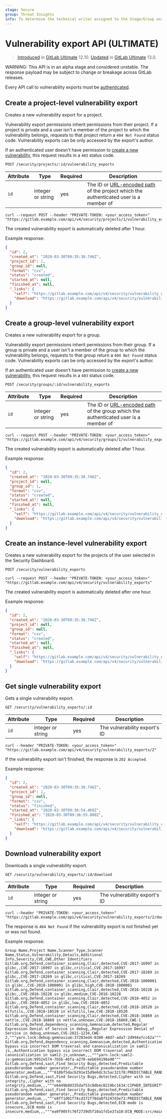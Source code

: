 ```yaml
---
stage: Secure
group: Threat Insights
info: To determine the technical writer assigned to the Stage/Group associated with this page, see https://about.gitlab.com/handbook/engineering/ux/technical-writing/#assignments
---
```


# Vulnerability export API **(ULTIMATE)**

> [Introduced](https://gitlab.com/gitlab-org/gitlab/-/issues/197494) in [GitLab Ultimate](https://about.gitlab.com/pricing/) 12.10. [Updated](https://gitlab.com/gitlab-org/gitlab/-/merge_requests/30397) in [GitLab Ultimate](https://about.gitlab.com/pricing/) 13.0.

WARNING:
This API is in an alpha stage and considered unstable.
The response payload may be subject to change or breakage
across GitLab releases.

Every API call to vulnerability exports must be [authenticated](README.md#authentication).

## Create a project-level vulnerability export

Creates a new vulnerability export for a project.

Vulnerability export permissions inherit permissions from their project. If a project is
private and a user isn't a member of the project to which the vulnerability
belongs, requests to that project return a `404 Not Found` status code.
Vulnerability exports can be only accessed by the export's author.

If an authenticated user doesn't have permission to
[create a new vulnerability](../user/permissions.md#project-members-permissions),
this request results in a `403` status code.

```plaintext
POST /security/projects/:id/vulnerability_exports
```

| Attribute           | Type              | Required   | Description                                                                                                                  |
| ------------------- | ----------------- | ---------- | -----------------------------------------------------------------------------------------------------------------------------|
| `id`                | integer or string | yes        | The ID or [URL-encoded path](README.md#namespaced-path-encoding) of the project which the authenticated user is a member of |

```shell
curl --request POST --header "PRIVATE-TOKEN: <your_access_token>" "https://gitlab.example.com/api/v4/security/projects/1/vulnerability_exports"
```

The created vulnerability export is automatically deleted after 1 hour.

Example response:

```json
{
  "id": 2,
  "created_at": "2020-03-30T09:35:38.746Z",
  "project_id": 1,
  "group_id": null,
  "format": "csv",
  "status": "created",
  "started_at": null,
  "finished_at": null,
  "_links": {
    "self": "https://gitlab.example.com/api/v4/security/vulnerability_exports/2",
    "download": "https://gitlab.example.com/api/v4/security/vulnerability_exports/2/download"
  }
}
```

## Create a group-level vulnerability export

Creates a new vulnerability export for a group.

Vulnerability export permissions inherit permissions from their group. If a group is
private and a user isn't a member of the group to which the vulnerability
belongs, requests to that group return a `404 Not Found` status code.
Vulnerability exports can be only accessed by the export's author.

If an authenticated user doesn't have permission to
[create a new vulnerability](../user/permissions.md#group-members-permissions),
this request results in a `403` status code.

```plaintext
POST /security/groups/:id/vulnerability_exports
```

| Attribute           | Type              | Required   | Description                                                                                                                  |
| ------------------- | ----------------- | ---------- | -----------------------------------------------------------------------------------------------------------------------------|
| `id`                | integer or string | yes        | The ID or [URL-encoded path](README.md#namespaced-path-encoding) of the group which the authenticated user is a member of |

```shell
curl --request POST --header "PRIVATE-TOKEN: <your_access_token>" "https://gitlab.example.com/api/v4/security/groups/1/vulnerability_exports"
```

The created vulnerability export is automatically deleted after 1 hour.

Example response:

```json
{
  "id": 2,
  "created_at": "2020-03-30T09:35:38.746Z",
  "project_id": null,
  "group_id": 1,
  "format": "csv",
  "status": "created",
  "started_at": null,
  "finished_at": null,
  "_links": {
    "self": "https://gitlab.example.com/api/v4/security/vulnerability_exports/2",
    "download": "https://gitlab.example.com/api/v4/security/vulnerability_exports/2/download"
  }
}
```

## Create an instance-level vulnerability export

Creates a new vulnerability export for the projects of the user selected in the Security Dashboard.

```plaintext
POST /security/vulnerability_exports
```

```shell
curl --request POST --header "PRIVATE-TOKEN: <your_access_token>" "https://gitlab.example.com/api/v4/security/vulnerability_exports"
```

The created vulnerability export is automatically deleted after one hour.

Example response:

```json
{
  "id": 2,
  "created_at": "2020-03-30T09:35:38.746Z",
  "project_id": null,
  "group_id": null,
  "format": "csv",
  "status": "created",
  "started_at": null,
  "finished_at": null,
  "_links": {
    "self": "https://gitlab.example.com/api/v4/security/vulnerability_exports/2",
    "download": "https://gitlab.example.com/api/v4/security/vulnerability_exports/2/download"
  }
}
```

## Get single vulnerability export

Gets a single vulnerability export.

```plaintext
GET /security/vulnerability_exports/:id
```

| Attribute | Type | Required | Description |
| --------- | ---- | -------- | ----------- |
| `id` | integer or string | yes | The vulnerability export's ID |

```shell
curl --header "PRIVATE-TOKEN: <your_access_token>" "https://gitlab.example.com/api/v4/security/vulnerability_exports/2"
```

If the vulnerability export isn't finished, the response is `202 Accepted`.

Example response:

```json
{
  "id": 2,
  "created_at": "2020-03-30T09:35:38.746Z",
  "project_id": 1,
  "group_id": null,
  "format": "csv",
  "status": "finished",
  "started_at": "2020-03-30T09:36:54.469Z",
  "finished_at": "2020-03-30T09:36:55.008Z",
  "_links": {
    "self": "https://gitlab.example.com/api/v4/security/vulnerability_exports/2",
    "download": "https://gitlab.example.com/api/v4/security/vulnerability_exports/2/download"
  }
}
```

## Download vulnerability export

Downloads a single vulnerability export.

```plaintext
GET /security/vulnerability_exports/:id/download
```

| Attribute | Type | Required | Description |
| --------- | ---- | -------- | ----------- |
| `id` | integer or string | yes | The vulnerability export's ID |

```shell
curl --header "PRIVATE-TOKEN: <your_access_token>" "https://gitlab.example.com/api/v4/security/vulnerability_exports/2/download"
```

The response is `404 Not Found` if the vulnerability export is not finished yet or was not found.

Example response:

```csv
Group Name,Project Name,Scanner Type,Scanner Name,Status,Vulnerability,Details,Additional Info,Severity,CVE,CWE,Other Identifiers
Gitlab.org,Defend,container_scanning,Clair,detected,CVE-2017-16997 in glibc,,CVE-2017-16997 in glibc,critical,CVE-2017-16997
Gitlab.org,Defend,container_scanning,Clair,detected,CVE-2017-18269 in glibc,,CVE-2017-18269 in glibc,critical,CVE-2017-18269
Gitlab.org,Defend,container_scanning,Clair,detected,CVE-2018-1000001 in glibc,,CVE-2018-1000001 in glibc,high,CVE-2018-1000001
Gitlab.org,Defend,container_scanning,Clair,detected,CVE-2016-10228 in glibc,,CVE-2016-10228 in glibc,medium,CVE-2016-10228
Gitlab.org,Defend,container_scanning,Clair,detected,CVE-2010-4052 in glibc,,CVE-2010-4052 in glibc,low,CVE-2010-4052
Gitlab.org,Defend,container_scanning,Clair,detected,CVE-2018-18520 in elfutils,,CVE-2018-18520 in elfutils,low,CVE-2018-18520
Gitlab.org,Defend,container_scanning,Clair,detected,CVE-2018-16869 in nettle,,CVE-2018-16869 in nettle,unknown,CVE-2018-16869,CWE-1
Gitlab.org,Defend,dependency_scanning,Gemnasium,detected,Regular Expression Denial of Service in debug,,Regular Expression Denial of Service in debug,unknown,CVE-2021-1234,CWE-2,"""yarn.lock:debug:gemnasium:37283ed4-0380-40d7-ada7-2d994afcc62a"""
Gitlab.org,Defend,dependency_scanning,Gemnasium,detected,Authentication bypass via incorrect DOM traversal and canonicalization in saml2-js,,Authentication bypass via incorrect DOM traversal and canonicalization in saml2-js,unknown,,,"""yarn.lock:saml2-js:gemnasium:9952e574-7b5b-46fa-a270-aeb694198a98"""
Gitlab.org,Defend,sast,Find Security Bugs,detected,Predictable pseudorandom number generator,,Predictable pseudorandom number generator,medium,,,"""818bf5dacb291e15d9e6dc3c5ac32178:PREDICTABLE_RANDOM:src/main/java/com/gitlab/security_products/tests/App.java:47"""
Gitlab.org,Defend,sast,Find Security Bugs,detected,Cipher with no integrity,,Cipher with no integrity,medium,,,"""e6449b89335daf53c0db4c0219bc1634:CIPHER_INTEGRITY:src/main/java/com/gitlab/security_products/tests/App.java:29"""
Gitlab.org,Defend,sast,Find Security Bugs,detected,Predictable pseudorandom number generator,,Predictable pseudorandom number generator,medium,,,"""e8ff1d01f74cd372f78da8f5247d3e73:PREDICTABLE_RANDOM:src/main/java/com/gitlab/security_products/tests/App.java:41"""
Gitlab.org,Defend,sast,Find Security Bugs,detected,ECB mode is insecure,,ECB mode is insecure,medium,,,"""ea0f905fc76f2739d5f10a1fd1e37a10:ECB_MODE:src/main/java/com/gitlab/security_products/tests/App.java:29"""
```

